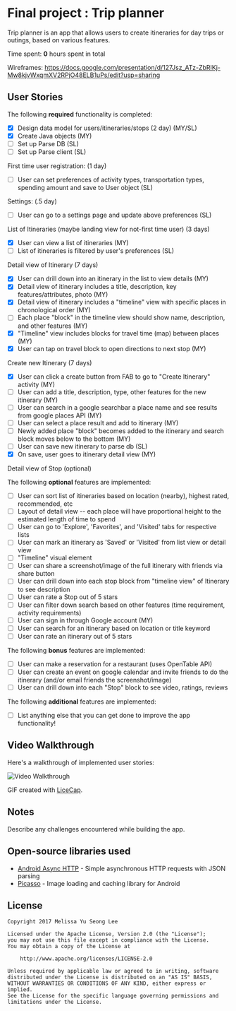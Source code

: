 # Final project : Trip planner

Trip planner is an app that allows users to create itineraries for day trips or outings, based on various features.

Time spent: **0** hours spent in total

Wireframes: https://docs.google.com/presentation/d/127Jsz_ATz-ZbRIKj-Mw8kjvWxqmXV2RPjO48ELB1uPs/edit?usp=sharing

## User Stories

The following **required** functionality is completed:

* [x]   Design data model for users/itineraries/stops (2 day) (MY/SL)
* [x]   Create Java objects (MY)
* [ ]   Set up Parse DB (SL)
* [ ]   Set up Parse client (SL)

First time user registration: (1 day)
* [ ]   User can set preferences of activity types, transportation types, spending amount and save to User object (SL)

Settings: (.5 day)
* [ ]   User can go to a settings page and update above preferences (SL)

List of Itineraries (maybe landing view for not-first time user) (3 days)
* [x]	User can view a list of itineraries (MY)
* [ ]   List of itineraries is filtered by user's preferences (SL)

Detail view of Itinerary (7 days)
* [x]   User can drill down into an itinerary in the list to view details (MY)
* [x]   Detail view of itinerary includes a title, description, key features/attributes, photo (MY)
* [x]   Detail view of itinerary includes a "timeline" view with specific places in chronological order (MY)
* [ ]   Each place "block" in the timeline view should show name, description, and other features (MY)
* [x]   "Timeline" view includes blocks for travel time (map) between places (MY)
* [x]   User can tap on travel block to open directions to next stop (MY)

Create new Itinerary (7 days)
* [x]   User can click a create button from FAB to go to "Create Itinerary" activity (MY)
* [ ]   User can add a title, description, type, other features for the new itinerary (MY)
* [ ]   User can search in a google searchbar a place name and see results from google places API (MY)
* [ ]   User can select a place result and add to itinerary (MY)
* [ ]   Newly added place "block" becomes added to the itinerary and search block moves below to the bottom (MY)
* [ ]   User can save new itinerary to parse db (SL)
* [x]   On save, user goes to itinerary detail view (MY)

Detail view of Stop (optional)

The following **optional** features are implemented:

* [ ]   User can sort list of itineraries based on location (nearby), highest rated, recommended, etc
* [ ]   Layout of detail view -- each place will have proportional height to the estimated length of time to spend
* [ ]   User can go to 'Explore', 'Favorites', and 'Visited' tabs for respective lists
* [ ]   User can mark an itinerary as 'Saved' or 'Visited' from list view or detail view
* [ ]   "Timeline" visual element
* [ ]   User can share a screenshot/image of the full itinerary with friends via share button
* [ ]   User can drill down into each stop block from "timeline view" of Itinerary to see description
* [ ]   User can rate a Stop out of 5 stars
* [ ]   User can filter down search based on other features (time requirement, activity requirements)
* [ ]   User can sign in through Google account (MY)
* [ ]	User can search for an itinerary based on location or title keyword 
* [ ]   User can rate an itinerary out of 5 stars

The following **bonus** features are implemented:

* [ ]   User can make a reservation for a restaurant (uses OpenTable API)
* [ ]   User can create an event on google calendar and invite friends to do the itinerary (and/or email friends the screenshot/image)
* [ ]   User can drill down into each "Stop" block to see video, ratings, reviews

The following **additional** features are implemented:

* [ ] List anything else that you can get done to improve the app functionality!

## Video Walkthrough

Here's a walkthrough of implemented user stories:

<img src='http://i.imgur.com/link/to/your/gif/file.gif' title='Video Walkthrough' width='' alt='Video Walkthrough' />

GIF created with [LiceCap](http://www.cockos.com/licecap/).

## Notes

Describe any challenges encountered while building the app.

## Open-source libraries used

- [Android Async HTTP](https://github.com/loopj/android-async-http) - Simple asynchronous HTTP requests with JSON parsing
- [Picasso](http://square.github.io/picasso/) - Image loading and caching library for Android

## License

    Copyright 2017 Melissa Yu Seong Lee

    Licensed under the Apache License, Version 2.0 (the "License");
    you may not use this file except in compliance with the License.
    You may obtain a copy of the License at

        http://www.apache.org/licenses/LICENSE-2.0

    Unless required by applicable law or agreed to in writing, software
    distributed under the License is distributed on an "AS IS" BASIS,
    WITHOUT WARRANTIES OR CONDITIONS OF ANY KIND, either express or implied.
    See the License for the specific language governing permissions and
    limitations under the License.
